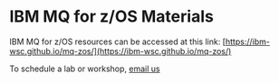# IBM MQ for z/OS Materials

IBM MQ for z/OS resources can be accessed at this link: [https://ibm-wsc.github.io/mq-zos/](https://ibm-wsc.github.io/mq-zos/)

To schedule a lab or workshop, [email us](dorothy.quincy@ibm.com)
